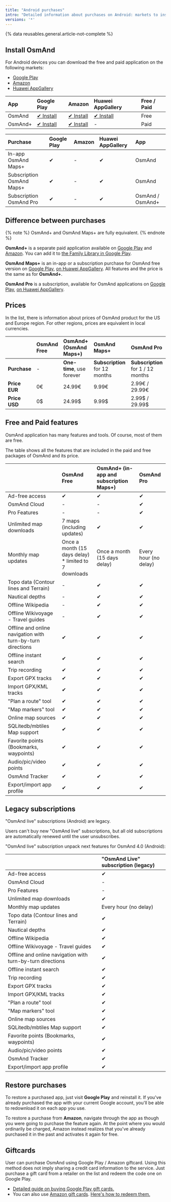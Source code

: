 ```yaml
---
title: "Android purchases"
intro: "Detailed information about purchases on Android: markets to install, subscriptions vs in app, prices, paid features."
versions: '*'
---
```


{% data reusables.general.article-not-complete %}

## Install OsmAnd

For Android devices you can download the free and paid application on the following markets:
- [Google Play](https://play.google.com/store/apps/dev?id=8483587772816822023)
- [Amazon](https://www.amazon.com/s?i=mobile-apps&rh=p_4%3AOsmAnd)
- [Huawei AppGallery](https://appgallery.huawei.com/#/app/C101486545)


|  App  | Google Play   | Amazon | Huawei AppGallery | Free / Paid |
| :------------- | :------------- | :------------- | :------------- | :------------- |
| OsmAnd  | [✔ Install](https://play.google.com/store/apps/details?id=net.osmand) | [✔ Install](https://www.amazon.com/OsmAnd-Maps-Navigation/dp/B00D0SA8I8) | [✔ Install](https://appgallery.huawei.com/#/app/C101486545) | Free |
| OsmAnd+  | [✔ Install](https://play.google.com/store/apps/details?id=net.osmand.plus) |  [✔ Install](https://www.amazon.com/OsmAnd-Maps-Navigation/dp/B00D0SEGMC/) | - | Paid |

| Purchase  | Google Play  | Amazon | Huawei AppGallery | App |
| :------------- | :------------- | :------------- | :------------- | :------------- |
| In-app OsmAnd Maps+ | ✔ | - | ✔| OsmAnd |
| Subscription OsmAnd Maps+ | ✔ | - | ✔| OsmAnd |
| Subscription OsmAnd Pro | ✔ | - | ✔ | OsmAnd / OsmAnd+ |

## Difference between purchases

{% note %}
OsmAnd+ and OsmAnd Maps+ are fully equivalent.
{% endnote %}

**OsmAnd+** is a separate paid application available on [Google Play](https://play.google.com/store/apps/details?id=net.osmand.plus) and [Amazon](https://www.amazon.com/OsmAnd-Maps-Navigation/dp/B00D0SEGMC). You can add it to [the Family Library in Google Play](https://support.google.com/googleplay/answer/7007852?hl=en).

**OsmAnd Maps+** is an in-app or a subscription purchase for OsmAnd free version on [Google Play](https://play.google.com/store/apps/details?id=net.osmand&hl=en&gl=US), [on Huawei AppGallery](https://appgallery.huawei.com/#/app/C101486545). All features and the price is the same as for **OsmAnd+**.

**OsmAnd Pro** is a subscription, available for OsmAnd applications on [Google Play](https://play.google.com/store/apps/dev?id=8483587772816822023),  [on Huawei AppGallery](https://appgallery.huawei.com/#/app/C101486545).

## Prices

In the list, there is information about prices of OsmAnd product for the US and Europe region. For other regions, prices are equivalent in local currencies.

|    | OsmAnd Free   | OsmAnd+ (OsmAnd Maps+) | OsmAnd Maps+ | OsmAnd Pro |
| :------------- | :------------- | :------------- | :------------- | :------------- |
| **Purchase** | - | **One-time**, use forever | **Subscription** for 12 months | **Subscription** for 1 / 12 months |
| **Price EUR** | 0€ | 24.99€  |  9.99€   |  2.99€ / 29.99€   |
| **Price USD** | 0$ | 24.99$  |  9.99$   |  2.99$ / 29.99$   |

## Free and Paid features

OsmAnd application has many features and tools. Of course, most of them are free. 

The table shows all the features that are included in the paid and free packages of OsmAnd and its price.

|    | OsmAnd Free   | OsmAnd+ (in-app and subscription Maps+) | OsmAnd Pro |
| :------------- | :------------- | :------------- | :------------- | 
| Ad-free access | ✔ | ✔ | ✔ |
| OsmAnd Cloud | - | - | ✔ |
| Pro Features | - | - | ✔ |
| Unlimited map downloads | 7 maps (including updates) | ✔ | ✔ |
| Monthly map updates | Once a month  (15 days delay) <br>* limited to 7 downloads | Once a month (15 days delay) | Every hour (no delay) |
| Topo data (Contour lines and Terrain) | - | ✔ | ✔ |
| Nautical depths | - | ✔ | ✔ |
| Offline Wikipedia | - | ✔ | ✔ |
| Offline Wikivoyage - Travel guides| - | ✔ | ✔ |
| Offline and online navigation with turn-by-turn directions | ✔ | ✔ | ✔ |
| Offline instant search | ✔ | ✔ | ✔ |
| Trip recording | ✔ | ✔ | ✔ |
| Export GPX tracks | ✔ | ✔ | ✔ |
| Import GPX/KML tracks | ✔ | ✔ | ✔ |
| "Plan a route" tool | ✔ | ✔ | ✔ |
| "Map markers" tool | ✔ | ✔ | ✔ |
| Online map sources | ✔ | ✔ | ✔ | 
| SQLitedb/mbtiles Map support | ✔ | ✔ | ✔ |
| Favorite points (Bookmarks, waypoints) | ✔ | ✔ | ✔ |
| Audio/pic/video points | ✔ | ✔ | ✔ |
| OsmAnd Tracker | ✔ | ✔ | ✔ |
| Export/import app profile | ✔ | ✔ | ✔ |


## Legacy subscriptions

"OsmAnd live" subscriptions (Android) are legacy.

Users can't buy new "OsmAnd live" subscriptions, but all old subscriptions are automatically renewed until the user unsubscribes.

"OsmAnd live" subscription unpack next features for OsmAnd 4.0 (Android):

|    | "OsmAnd Live" subscription (legacy)   |
| :------------- | :------------- |
| Ad-free access | ✔ |
| OsmAnd Cloud | - |
| Pro Features | - |
| Unlimited map downloads| ✔ |
| Monthly map updates | Every hour (no delay) |
| Topo data (Contour lines and Terrain)| ✔ |
| Nautical depths | ✔ |
| Offline Wikipedia | ✔ |
| Offline Wikivoyage - Travel guides| ✔ |
| Offline and online navigation with turn-by-turn directions | ✔ |
| Offline instant search | ✔ | 
| Trip recording | ✔ | 
| Export GPX tracks | ✔ | 
| Import GPX/KML tracks | ✔ | 
| "Plan a route" tool | ✔ | 
| "Map markers" tool | ✔ | 
| Online map sources | ✔ | 
| SQLitedb/mbtiles Map support | ✔ | 
| Favorite points (Bookmarks, waypoints) | ✔ | 
| Audio/pic/video points | ✔ | 
| OsmAnd Tracker | ✔ | 
| Export/import app profile | ✔ | 

## Restore purchases

To restore a purchased app, just visit **Google Play** and reinstall it. If you've already purchased the app with your current Google account, you'll be able to redownload it on each app you use.

To restore a purchase from **Amazon**, navigate through the app as though you were going to purchase the feature again. At the point where you would ordinarily be charged, Amazon instead realizes that you've already purchased it in the past and activates it again for free.


## Giftcards

User can purchase OsmAnd using Google Play / Amazon giftcard. Using this method does not imply sharing a credit card information to the service. Just purchase a gift card from a retailer on the list and redeem the code one on Google Play.
- [Detailed guide on buying Google Play gift cards.](https://support.google.com/googleplay/answer/3422734?hl=en)
- You can also use [Amazon gift cards](https://www.amazon.com/gift-cards/b?ie=UTF8&node=2238192011). [Here's how to redeem them.](https://www.amazon.com/gp/help/customer/display.html?nodeId=201357470)

